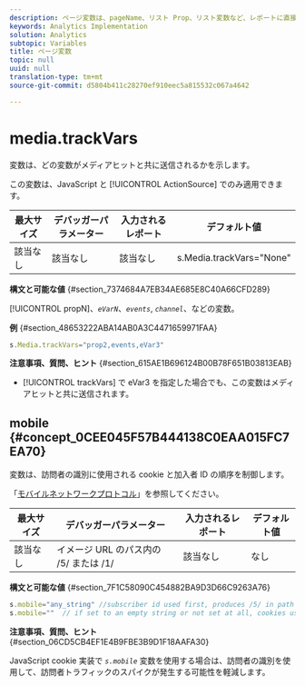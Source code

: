 ```yaml
---
description: ページ変数は、pageName、リスト Prop、リスト変数など、レポートに直接入力されます。
keywords: Analytics Implementation
solution: Analytics
subtopic: Variables
title: ページ変数
topic: null
uuid: null
translation-type: tm+mt
source-git-commit: d5804b411c28270ef910eec5a815532c067a4642

---
```



# media.trackVars

 変数は、どの変数がメディアヒットと共に送信されるかを示します。

<!-- 

media_trackVars.xml

 -->

この変数は、JavaScript と [!UICONTROL ActionSource] でのみ適用できます。

| 最大サイズ | デバッガーパラメーター | 入力されるレポート | デフォルト値 |
|---|---|---|---|
| 該当なし | 該当なし | 該当なし | s.Media.trackVars="None" |

**構文と可能な値** {#section_7374684A7EB34AE685E8C40A66CFD289}

[!UICONTROL propN]、*`eVarN`*、*`events`*, *`channel`*、などの変数。

**例** {#section_48653222ABA14AB0A3C4471659971FAA}

```js
s.Media.trackVars="prop2,events,eVar3"
```

**注意事項、質問、ヒント** {#section_615AE1B696124B00B78F651B03813EAB}

* [!UICONTROL trackVars] で eVar3 を指定した場合でも、この変数はメディアヒットと共に送信されます。

## mobile {#concept_0CEE045F57B444138C0EAA015FC7EA70}

 変数は、訪問者の識別に使用される cookie と加入者 ID の順序を制御します。

<!-- 

mobile.xml

 -->

「[モバイルネットワークプロトコル](/help/implement/js-implementation/c-additional-libraries/network-protocols.md)」を参照してください。

| 最大サイズ | デバッガーパラメーター | 入力されるレポート | デフォルト値 |
|---|---|---|---|
| 該当なし | イメージ URL のパス内の /5/ または /1/ | 該当なし | なし |

**構文と可能な値** {#section_7F1C58090C454882BA9D3D66C9263A76}

```js
s.mobile="any_string" //subscriber id used first, produces /5/ in path of image url 
s.mobile=""  // if set to an empty string or not set at all, cookies used first, produces /1/ in path of image url 
```

**注意事項、質問、ヒント** {#section_06CD5CB4EF1E4B9FBE3B9D1F18AAFA30}

JavaScript cookie 実装で *`s.mobile`* 変数を使用する場合は、訪問者の識別を使用して、訪問者トラフィックのスパイクが発生する可能性を軽減します。
